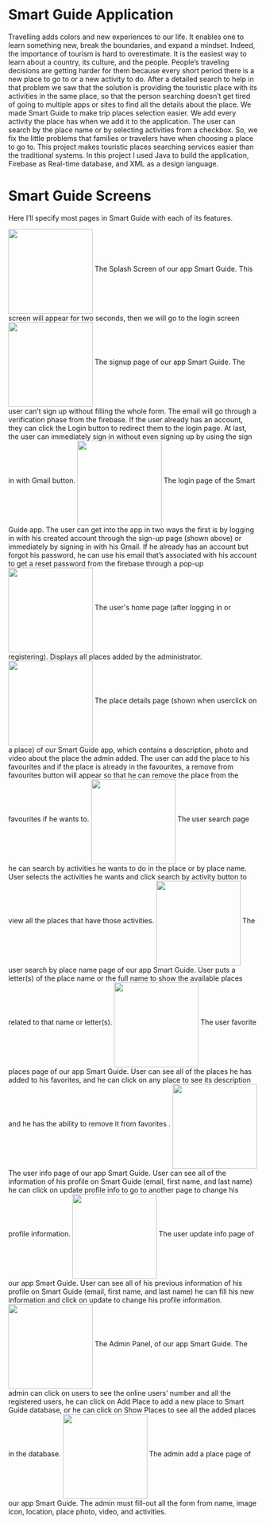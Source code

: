 # Smart Guide Application
Travelling adds colors and new experiences to our life. It enables one to learn something new, break the boundaries, and expand a mindset. Indeed, the importance of tourism is hard to overestimate. It is the easiest way to learn about a country, its culture, and the people. People’s traveling decisions are getting harder for them because every short period there is a new place to go to or a new activity to do. After a detailed search to help in that problem we saw that the solution is providing the touristic place with its activities in the same place, so that the person searching doesn’t get tired of going to multiple apps or sites to find all the details about the place. We made Smart Guide to make trip places selection easier. We add every activity the place has when we add it to the application. The user can search by the place name or by selecting activities from a checkbox. So, we fix the little problems that families or travelers have when choosing a place to go to.
This project makes touristic places searching services easier than the traditional systems.
In this project I used Java to build the application, Firebase as Real-time database, and XML as a design language.   
 # Smart Guide Screens
 Here I’ll specify most pages in Smart Guide with each of its features.
 
<img src="images/splash.jpg" width="170" align="middle" > 
The Splash Screen of our app Smart Guide. This screen will appear for two seconds, then we will go to the login screen

<img src="images/signup.jpg" width="170" align="middle" > 
The signup page of our app Smart Guide. The user can’t sign up without filling the whole form. The email will go through a verification phase from the firebase. If the user already has an account, they can click the Login button to redirect them to the login page. At last, the user can immediately sign in without even signing up by using the sign in with Gmail button.

<img src="images/login.jpg" width="170" align="middle" > 
The login page of the Smart Guide app. The user can get into the app in two ways the first is by logging in with his created account through the sign-up page (shown above) or immediately by signing in with his Gmail. If he already has an account but forgot his password, he can use his email that’s associated with his account to get a reset password from the firebase through a pop-up 

<img src="images/homepage.jpg" width="170" align="middle" > 
The user's home page (after logging in or registering). Displays all places added by the administrator.

<img src="images/placedetails.jpg" width="170" align="middle" >
The place details page (shown when userclick on a place) of our Smart Guide app, which contains a description, photo and video about the place the admin added. The user can add the place to his favourites and if the place is already in the favourites, a remove from favourites button will appear so that he can remove the place from the favourites if he wants to.

<img src="images/search.jpg" width="170" align="middle" > 
The user search page he can search by activities he wants to do in the place or by place name. User selects the activities he wants and click search by activity button to view all the places that have those activities.

<img src="images/searchbyplacename.jpg" width="170" align="middle" > 
The user search by place name page of our app Smart Guide. User puts a letter(s) of the place name or the full name to show the available places related to that name or letter(s).

<img src="images/favoriteplaces.jpg" width="170" align="middle" > 
The user favorite places page of our app Smart Guide. User can see all of the places he has added to his favorites, and he can click on any place to see its description and he has the ability to remove it from favorites .

<img src="images/profile.jpg" width="170" align="middle" > 
The user info page of our app Smart Guide. User can see all of the information of his profile on Smart Guide (email, first name, and last name) he can click on update profile info to go to another page to change his profile information.

<img src="images/updateprofileinfo.jpg" width="170" align="middle" > 
The user update info page of our app Smart Guide. User can see all of his previous information of his profile on Smart Guide (email, first name, and last name) he can fill his new information and click on update to change his profile information.

<img src="images/adminpanel.jpg" width="170" align="middle" > 
The Admin Panel, of our app Smart Guide. The admin can click on users to see the online users’ number and all the registered users, he can click on Add Place to add a new place to Smart Guide database, or he can click on Show Places to see all the added places in the database.

<img src="images/adminaddplace.jpg" width="170" align="middle" > 
The admin add a place page of our app Smart Guide. The admin must fill-out all the form from name, image icon, location, place photo, video, and activities.
